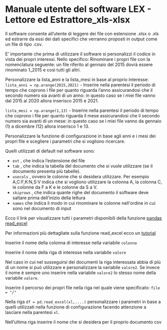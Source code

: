 # Manuale utente del software LEX - Lettore ed Estrattore_xls-xlsx

Il software consente all’utente di leggere dei file con estensione .xlsx o .xls ed estrarre da essi dei dati specifici che verranno proposti in output come un file di tipo .csv.

E’ importante che prima di utilizzare il software si personalizzi il codice in vista dei propri interessi. Nello specifico:
Rinominare i propri file con la nomenclatura seguente: un file riferito al gennaio del 2015 dovrà essere rinominato 1_2015 e così tutti gli altri.

Personalizzare la lista_anni e la lista_mesi in base al proprio interesse: 
`lista_anni = np.arange(2015,2021)` - Inserire nella parentesi il periodo di tempo che coprono i file per quanto riguarda l’anno assicurandosi che il secondo numero sia avanti di un anno: in questo caso se i miei file vanno dal 2015 al 2020 allora inserisco 2015 e 2021.

`lista_mesi = np.arange(1,13)` - Inserire nella parentesi il periodo di tempo che coprono i file per quanto riguarda il mese assicurandosi che il secondo numero sia avanti di un mese: in questo caso se i miei file vanno da gennaio (1) a dicembre (12)  allora inserisco 1 e 13.

Personalizzare la funzione di configurazione in base agli anni e i mesi dei propri file e scegliere i parametri che si vogliono ricercare. 

Quelli utilizzati di default nel software sono:
* `ext` , che indica l’estensione del file 
* `tab` , che indica la tabella del documento che si vuole utilizzare (se il documento presenta più tabelle).
* `usecols` , ovvero le colonne che si desidera utilizzare. Per esempio A,C:F,K:N,S:V indica che si vogliono utilizzare la colonna A, la colonna C, le colonne da F a K e le colonne da S a V.
* `skiprows` , che indica quante righe del documento il software deve saltare prima dell’inizio della lettura
* `names` che indica il modo in cui rinominare le colonne nell'ordine in cui sono nel documento di input

Ecco il link per visualizzare tutti i parametri disponibili della funzione [pandas read_excel](https://pandas.pydata.org/pandas-docs/stable/reference/api/pandas.read_excel.html ) 

Per informazioni più dettagliate sulla funzione read_excel ecco un [tutorial](https://www.youtube.com/watch?v=xofx-WqzYrU)

Inserire il nome della colonna di interesse nella variabile `colonna`

Inserire il nome della riga di interesse nella variabile `valore`

Nel caso in cui nel susseguirsi dei documenti la riga interessata abbia di più di un nome si può utilizzare e personalizzare la variabile `valore2`. Se invece il nome è sempre uno inserire nella variabile `valore2` lo stesso nome della variabile `valore`.

Inserire il percorso dei propri file nella riga nel quale viene specificato:  `file = "/"`

Nella riga `df = pd.read_excel(xl,....)` personalizzare i parametri in base a quelli utilizzati nella funzione di configurazione facendo attenzione a lasciare nella parentesi `xl`.

Nell’ultima riga inserire il nome che si desidera per il proprio documento csv

